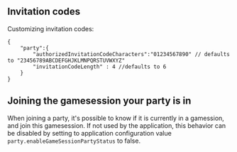 ﻿Invitation codes
----------------

Customizing invitation codes:

```
{
	"party":{
		"authorizedInvitationCodeCharacters":"01234567890" // defaults to "23456789ABCDEFGHJKLMNPQRSTUVWXYZ"
		"invitationCodeLength" : 4 //defaults to 6
	}
}
```

Joining the gamesession your party is in
----------------------------------------

When joining a party, it's possible to know if it is currently in a gamession, and join this gamesession. 
If not used by the application, this behavior can be disabled by setting to application configuration value `party.enableGameSessionPartyStatus` to false.